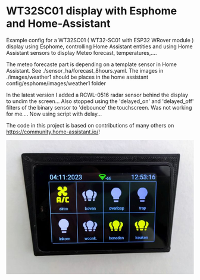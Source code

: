WT32SC01 display with Esphome and Home-Assistant
================================================
Example config for a WT32SC01 ( WT32-SC01 with ESP32 WRover module ) display using Esphome, controlling Home Assistant entities and using Home Assistant sensors to display Meteo forecast, temperatures,....

The meteo forecaste part is depending on a template sensor in Home Assistant. See ./sensor_ha/forecast_8hours.yaml. 
The images in ./images/weather1 should be places in the home assistant config/esphome/images/weather1 folder 

In the latest version I added a RCWL-0516 radar sensor behind the display to undim the screen... Also stopped using the 'delayed_on' and 'delayed_off' filters of the binary sensor to 'debounce' the touchscreen. Was not working for me....  Now using script with delay...

The code in this project is based on contributions of many others on https://community.home-assistant.io/!
 
![display.jpg](./display1.jpg)

